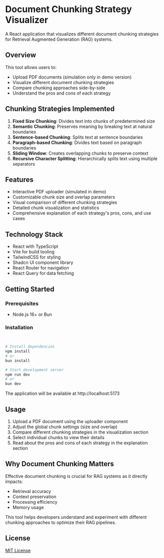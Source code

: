 # Document Chunking Strategy Visualizer

A React application that visualizes different document chunking strategies for Retrieval Augmented Generation (RAG) systems.

## Overview

This tool allows users to:
- Upload PDF documents (simulation only in demo version)
- Visualize different document chunking strategies
- Compare chunking approaches side-by-side
- Understand the pros and cons of each strategy

## Chunking Strategies Implemented

1. **Fixed Size Chunking**: Divides text into chunks of predetermined size
2. **Semantic Chunking**: Preserves meaning by breaking text at natural boundaries
3. **Sentence-based Chunking**: Splits text at sentence boundaries
4. **Paragraph-based Chunking**: Divides text based on paragraph boundaries
5. **Sliding Window**: Creates overlapping chunks to preserve context
6. **Recursive Character Splitting**: Hierarchically splits text using multiple separators

## Features

- Interactive PDF uploader (simulated in demo)
- Customizable chunk size and overlap parameters
- Visual comparison of different chunking strategies
- Detailed chunk visualization and statistics
- Comprehensive explanation of each strategy's pros, cons, and use cases

## Technology Stack

- React with TypeScript
- Vite for build tooling
- TailwindCSS for styling
- Shadcn UI component library
- React Router for navigation
- React Query for data fetching

## Getting Started

### Prerequisites

- Node.js 16+ or Bun

### Installation

```bash


# Install dependencies
npm install
# or
bun install

# Start development server
npm run dev
# or
bun dev
```

The application will be available at http://localhost:5173

## Usage

1. Upload a PDF document using the uploader component
2. Adjust the global chunk settings (size and overlap)
3. Compare different chunking strategies in the visualization section
4. Select individual chunks to view their details
5. Read about the pros and cons of each strategy in the explanation section

## Why Document Chunking Matters

Effective document chunking is crucial for RAG systems as it directly impacts:
- Retrieval accuracy
- Context preservation
- Processing efficiency
- Memory usage

This tool helps developers understand and experiment with different chunking approaches to optimize their RAG pipelines.

## License

[MIT License](LICENSE)
